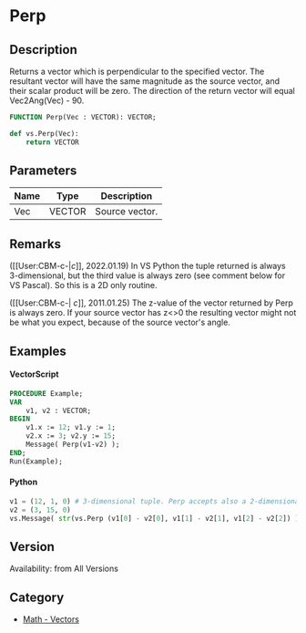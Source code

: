 # Perp

## Description
Returns a vector which is perpendicular to the specified vector. The resultant vector will have the same magnitude as the source vector, and their scalar product will be zero. The direction of the return vector will equal Vec2Ang(Vec) - 90.

```pascal
FUNCTION Perp(Vec : VECTOR): VECTOR;
```

```python
def vs.Perp(Vec):
    return VECTOR
```

## Parameters
|Name|Type|Description|
|---|---|---|
|Vec|VECTOR|Source vector.|

## Remarks
([[User:CBM-c-|_c_]], 2022.01.19) In VS Python the tuple returned is always 3-dimensional, but the third value is always zero (see comment below for VS Pascal). So this is a 2D only routine.

([[User:CBM-c-| _c_]], 2011.01.25) The z-value of the vector returned by Perp is always zero. If your source vector has z<>0 the resulting vector might not be what you expect, because of the source vector's angle.

## Examples
#### VectorScript ####
```pascal
PROCEDURE Example;
VAR
    v1, v2 : VECTOR;
BEGIN
    v1.x := 12; v1.y := 1;
    v2.x := 3; v2.y := 15;
    Message( Perp(v1-v2) );
END;
Run(Example);
```
#### Python ####
```python
v1 = (12, 1, 0) # 3-dimensional tuple. Perp accepts also a 2-dimensional tuple
v2 = (3, 15, 0)
vs.Message( str(vs.Perp (v1[0] - v2[0], v1[1] - v2[1], v1[2] - v2[2]) )) )
```

## Version
Availability: from All Versions

## Category
* [Math - Vectors](../Categories/Math%20-%20Vectors.md)
